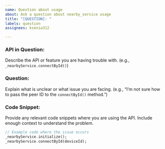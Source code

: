```yaml
---	
name: Question about usage
about: Ask a question about nearby_service usage
title: "[QUESTION]: "
labels: question
assignees: ksenia312

---	
```


### API in Question:
Describe the API or feature you are having trouble with. (e.g., `_nearbyService.connectById()`)

### Question:
Explain what is unclear or what issue you are facing. (e.g., “I’m not sure how to pass the peer ID to the `connectById()` method.”)

### Code Snippet:
Provide any relevant code snippets where you are using the API. Include enough context to understand the problem.

```dart	
// Example code where the issue occurs	
_nearbyService.initialize();	
_nearbyService.connectById(deviceId);	
```	
